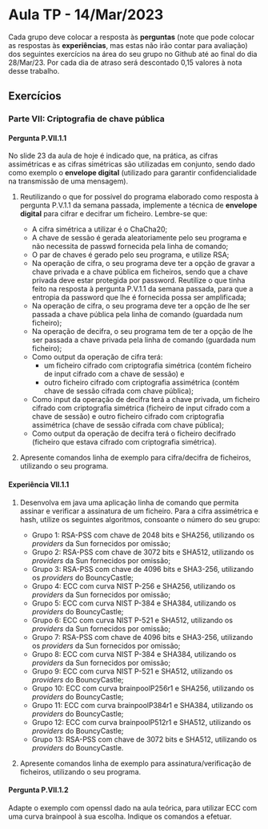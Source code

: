 # Aula TP - 14/Mar/2023

Cada grupo deve colocar a resposta às **perguntas** (note que pode colocar as respostas às **experiências**, mas estas não irão contar para avaliação) dos seguintes exercícios na área do seu grupo no Github até ao final do dia 28/Mar/23. Por cada dia de atraso será descontado 0,15 valores à nota desse trabalho.

## Exercícios

### Parte VII: Criptografia de chave pública

#### Pergunta P.VII.1.1

No slide 23 da aula de hoje é indicado que, na prática, as cifras assimétricas e as cifras simétricas são utilizadas em conjunto, sendo dado como exemplo o **envelope digital** (utilizado para garantir confidencialidade na transmissão de uma mensagem).

1. Reutilizando o que for possível do programa elaborado como resposta à pergunta P.V.1.1 da semana passada, implemente a técnica de **envelope digital** para cifrar e decifrar um ficheiro. Lembre-se que:

   + A cifra simétrica a utilizar é o ChaCha20;
   + A chave de sessão é gerada aleatoriamente pelo seu programa e não necessita de passwd fornecida pela linha de comando;
   + O par de chaves é gerado pelo seu programa, e utilize RSA;
   + Na operação de cifra, o seu programa deve ter a opção de gravar a chave privada e a chave pública em ficheiros, sendo que a chave privada deve estar protegida por password. Reutilize o que tinha feito na resposta à pergunta P.V.1.1 da semana passada, para que a entropia da password que lhe é fornecida possa ser amplificada;
   + Na operação de cifra, o seu programa deve ter a opção de lhe ser passada a chave pública pela linha de comando (guardada num ficheiro);
   + Na operação de decifra, o seu programa tem de ter a opção de lhe ser passada a chave privada pela linha de comando (guardada num ficheiro);
   + Como output da operação de cifra terá:
     + um ficheiro cifrado com criptografia simétrica (contém ficheiro de input cifrado com a chave de sessão) e
     + outro ficheiro cifrado com criptografia assimétrica (contém chave de sessão cifrada com chave pública);
   + Como input da operação de decifra terá a chave privada, um ficheiro cifrado com criptografia simétrica (ficheiro de input cifrado com a chave de sessão) e outro ficheiro cifrado com criptografia assimétrica (chave de sessão cifrada com chave pública);
   + Como output da operação de decifra terá o ficheiro decifrado (ficheiro que estava cifrado com criptografia simétrica).

2. Apresente comandos linha de exemplo para cifra/decifra de ficheiros, utilizando o seu programa.

#### Experiência VII.1.1

1. Desenvolva em java uma aplicação linha de comando que permita assinar e verificar a assinatura de um ficheiro. Para a cifra assimétrica e hash, utilize os seguintes algoritmos, consoante o número do seu grupo:

   + Grupo 1: RSA-PSS com chave de 2048 bits e SHA256, utilizando os _providers_ da Sun fornecidos por omissão;
   + Grupo 2: RSA-PSS com chave de 3072 bits e SHA512, utilizando os _providers_ da Sun fornecidos por omissão;
   + Grupo 3: RSA-PSS com chave de 4096 bits e SHA3-256, utilizando os _providers_ do BouncyCastle;
   + Grupo 4: ECC com curva NIST P-256 e SHA256, utilizando os _providers_ da Sun fornecidos por omissão;
   + Grupo 5: ECC com curva NIST P-384 e SHA384, utilizando os _providers_ do BouncyCastle;
   + Grupo 6: ECC com curva NIST P-521 e SHA512, utilizando os _providers_ da Sun fornecidos por omissão;
   + Grupo 7: RSA-PSS com chave de 4096 bits e SHA3-256, utilizando os _providers_ da Sun fornecidos por omissão;
   + Grupo 8: ECC com curva NIST P-384 e SHA384, utilizando os _providers_ da Sun fornecidos por omissão;
   + Grupo 9: ECC com curva NIST P-521 e SHA512, utilizando os _providers_ do BouncyCastle;
   + Grupo 10: ECC com curva brainpoolP256r1 e SHA256, utilizando os _providers_ do BouncyCastle;
   + Grupo 11: ECC com curva brainpoolP384r1 e SHA384, utilizando os _providers_ do BouncyCastle;
   + Grupo 12: ECC com curva brainpoolP512r1 e SHA512, utilizando os _providers_ do BouncyCastle;
   + Grupo 13: RSA-PSS com chave de 3072 bits e SHA512, utilizando os _providers_ do BouncyCastle.

2. Apresente comandos linha de exemplo para assinatura/verificação de ficheiros, utilizando o seu programa.

#### Pergunta P.VII.1.2

Adapte o exemplo com openssl dado na aula teórica, para utilizar ECC com uma curva brainpool à sua escolha.
Indique os comandos a efetuar.
